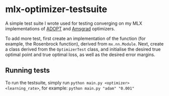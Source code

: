 #  mlx-optimizer-testsuite
A simple test suite I wrote used for testing converging on my MLX implementations of [ADOPT](https://github.com/deboradum/mlx-ADOPT-optimizer) and [Amsgrad](https://github.com/deboradum/mlx-amsgrad-optimizer) optimizers.

To add more test, first create an implementation of the function (for example, the Rosenbrock function), derived from `mx.nn.Module`. Next, create a class derived from the `OptimizerTest` class, and initialise the desired true optimal point and true optimal loss, as well as the desired error margins. 

## Running tests
To run the testsuite, simply run `python main.py <optimizer> <learning_rate>`, for example: `python main.py "adam" "0.001"`
